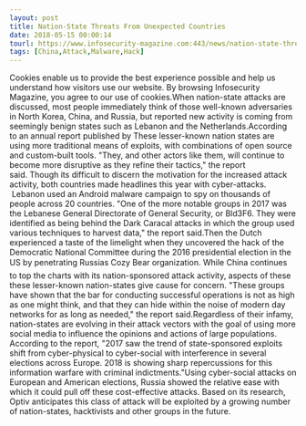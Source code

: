```yaml
---
layout: post
title: Nation-State Threats From Unexpected Countries
date: 2018-05-15 00:00:14
tourl: https://www.infosecurity-magazine.com:443/news/nation-state-threats-from/
tags: [China,Attack,Malware,Hack]
---
```

Cookies enable us to provide the best experience possible and help us understand how visitors use our website. By browsing Infosecurity Magazine, you agree to our use of cookies.When nation-state attacks are discussed, most people immediately think of those well-known adversaries in North Korea, China, and Russia, but reported new activity is coming from seemingly benign states such as Lebanon and the Netherlands.According to an annual report published by These lesser-known nation states are using more traditional means of exploits, with combinations of open source and custom-built tools. "They, and other actors like them, will continue to become more disruptive as they refine their tactics," the report said. Though its difficult to discern the motivation for the increased attack activity, both countries made headlines this year with cyber-attacks.  Lebanon used an Android malware campaign to spy on thousands of people across 20 countries. "One of the more notable groups in 2017 was the Lebanese General Directorate of General Security, or Bld3F6. They were identified as being behind the Dark Caracal attacks in which the group used various techniques to harvest data," the report said.Then the Dutch experienced a taste of the limelight when they uncovered the hack of the Democratic National Committee during the 2016 presidential election in the US by penetrating Russias Cozy Bear organization. While China continues to top the charts with its nation-sponsored attack activity, aspects of these these lesser-known nation-states give cause for concern. "These groups have shown that the bar for conducting successful operations is not as high as one might think, and that they can hide within the noise of modern day networks for as long as needed," the report said.Regardless of their infamy, nation-states are evolving in their attack vectors with the goal of using more social media to influence the opinions and actions of large populations. According to the report, "2017 saw the trend of state-sponsored exploits shift from cyber-physical to cyber-social with interference in several elections across Europe. 2018 is showing sharp repercussions for this information warfare with criminal indictments."Using cyber-social attacks on European and American elections, Russia showed the relative ease with which it could pull off these cost-effective attacks. Based on its research, Optiv anticipates this class of attack will be exploited by a growing number of nation-states, hacktivists and other groups in the future. 